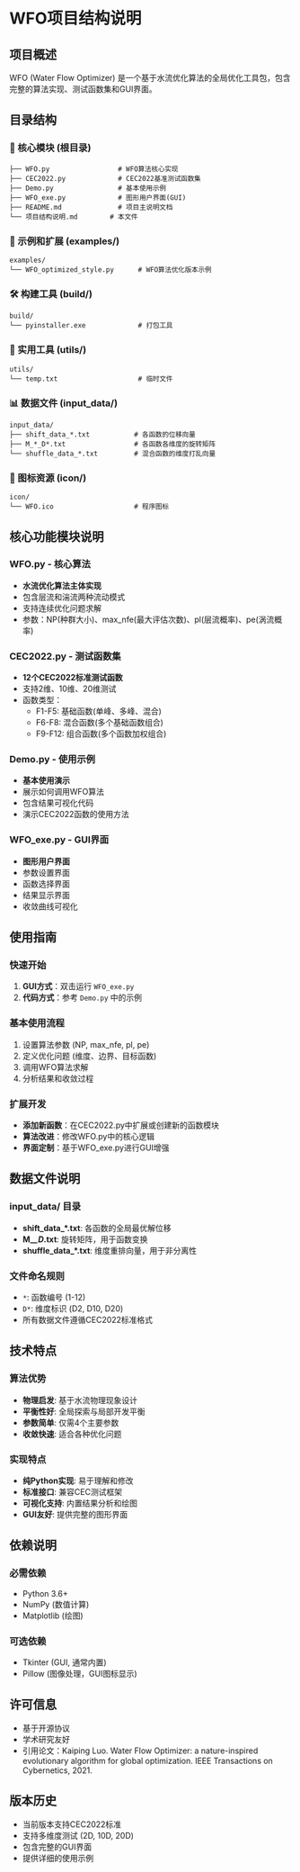 # WFO项目结构说明

## 项目概述
WFO (Water Flow Optimizer) 是一个基于水流优化算法的全局优化工具包，包含完整的算法实现、测试函数集和GUI界面。

## 目录结构

### 🔧 核心模块 (根目录)
```
├── WFO.py                 # WFO算法核心实现
├── CEC2022.py             # CEC2022基准测试函数集
├── Demo.py                # 基本使用示例
├── WFO_exe.py             # 图形用户界面(GUI)
├── README.md              # 项目主说明文档
└── 项目结构说明.md        # 本文件
```

### 🎯 示例和扩展 (examples/)
```
examples/
└── WFO_optimized_style.py      # WFO算法优化版本示例
```

### 🛠️ 构建工具 (build/)
```
build/
└── pyinstaller.exe             # 打包工具
```

### 🔧 实用工具 (utils/)
```
utils/
└── temp.txt                    # 临时文件
```

### 📊 数据文件 (input_data/)
```
input_data/
├── shift_data_*.txt           # 各函数的位移向量
├── M_*_D*.txt                 # 各函数各维度的旋转矩阵
└── shuffle_data_*.txt         # 混合函数的维度打乱向量
```

### 🎨 图标资源 (icon/)
```
icon/
└── WFO.ico                    # 程序图标
```

## 核心功能模块说明

### WFO.py - 核心算法
- **水流优化算法主体实现**
- 包含层流和湍流两种流动模式
- 支持连续优化问题求解
- 参数：NP(种群大小)、max_nfe(最大评估次数)、pl(层流概率)、pe(涡流概率)

### CEC2022.py - 测试函数集
- **12个CEC2022标准测试函数**
- 支持2维、10维、20维测试
- 函数类型：
  - F1-F5: 基础函数(单峰、多峰、混合)
  - F6-F8: 混合函数(多个基础函数组合)
  - F9-F12: 组合函数(多个函数加权组合)

### Demo.py - 使用示例
- **基本使用演示**
- 展示如何调用WFO算法
- 包含结果可视化代码
- 演示CEC2022函数的使用方法

### WFO_exe.py - GUI界面
- **图形用户界面**
- 参数设置界面
- 函数选择界面
- 结果显示界面
- 收敛曲线可视化

## 使用指南

### 快速开始
1. **GUI方式**：双击运行 `WFO_exe.py`
2. **代码方式**：参考 `Demo.py` 中的示例

### 基本使用流程
1. 设置算法参数 (NP, max_nfe, pl, pe)
2. 定义优化问题 (维度、边界、目标函数)
3. 调用WFO算法求解
4. 分析结果和收敛过程

### 扩展开发
- **添加新函数**：在CEC2022.py中扩展或创建新的函数模块
- **算法改进**：修改WFO.py中的核心逻辑
- **界面定制**：基于WFO_exe.py进行GUI增强

## 数据文件说明

### input_data/ 目录
- **shift_data_*.txt**: 各函数的全局最优解位移
- **M_*_D*.txt**: 旋转矩阵，用于函数变换
- **shuffle_data_*.txt**: 维度重排向量，用于非分离性

### 文件命名规则
- `*`: 函数编号 (1-12)
- `D*`: 维度标识 (D2, D10, D20)
- 所有数据文件遵循CEC2022标准格式

## 技术特点

### 算法优势
- **物理启发**: 基于水流物理现象设计
- **平衡性好**: 全局探索与局部开发平衡
- **参数简单**: 仅需4个主要参数
- **收敛快速**: 适合各种优化问题

### 实现特点
- **纯Python实现**: 易于理解和修改
- **标准接口**: 兼容CEC测试框架
- **可视化支持**: 内置结果分析和绘图
- **GUI友好**: 提供完整的图形界面

## 依赖说明

### 必需依赖
- Python 3.6+
- NumPy (数值计算)
- Matplotlib (绘图)

### 可选依赖
- Tkinter (GUI, 通常内置)
- Pillow (图像处理，GUI图标显示)

## 许可信息
- 基于开源协议
- 学术研究友好
- 引用论文：Kaiping Luo. Water Flow Optimizer: a nature-inspired evolutionary algorithm for global optimization. IEEE Transactions on Cybernetics, 2021.

## 版本历史
- 当前版本支持CEC2022标准
- 支持多维度测试 (2D, 10D, 20D)
- 包含完整的GUI界面
- 提供详细的使用示例 
